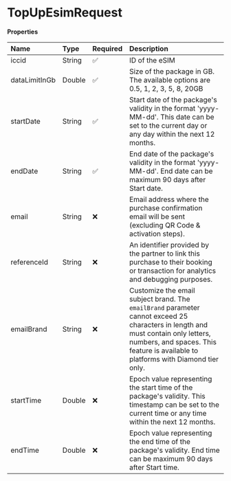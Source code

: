 # TopUpEsimRequest

**Properties**

| Name          | Type   | Required | Description                                                                                                                                                                                                            |
| :------------ | :----- | :------- | :--------------------------------------------------------------------------------------------------------------------------------------------------------------------------------------------------------------------- |
| iccid         | String | ✅       | ID of the eSIM                                                                                                                                                                                                         |
| dataLimitInGb | Double | ✅       | Size of the package in GB. The available options are 0.5, 1, 2, 3, 5, 8, 20GB                                                                                                                                          |
| startDate     | String | ✅       | Start date of the package's validity in the format 'yyyy-MM-dd'. This date can be set to the current day or any day within the next 12 months.                                                                         |
| endDate       | String | ✅       | End date of the package's validity in the format 'yyyy-MM-dd'. End date can be maximum 90 days after Start date.                                                                                                       |
| email         | String | ❌       | Email address where the purchase confirmation email will be sent (excluding QR Code & activation steps).                                                                                                               |
| referenceId   | String | ❌       | An identifier provided by the partner to link this purchase to their booking or transaction for analytics and debugging purposes.                                                                                      |
| emailBrand    | String | ❌       | Customize the email subject brand. The `emailBrand` parameter cannot exceed 25 characters in length and must contain only letters, numbers, and spaces. This feature is available to platforms with Diamond tier only. |
| startTime     | Double | ❌       | Epoch value representing the start time of the package's validity. This timestamp can be set to the current time or any time within the next 12 months.                                                                |
| endTime       | Double | ❌       | Epoch value representing the end time of the package's validity. End time can be maximum 90 days after Start time.                                                                                                     |
